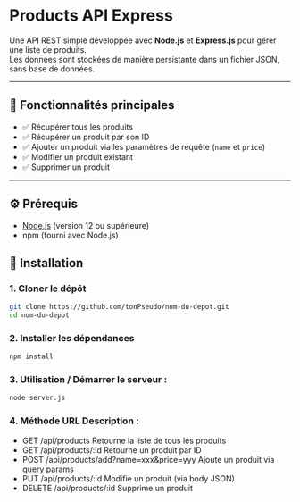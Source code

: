 # Products API Express

Une API REST simple développée avec **Node.js** et **Express.js** pour gérer une liste de produits.  
Les données sont stockées de manière persistante dans un fichier JSON, sans base de données.

---

## 📌 Fonctionnalités principales

- ✅ Récupérer tous les produits
- ✅ Récupérer un produit par son ID
- ✅ Ajouter un produit via les paramètres de requête (`name` et `price`)
- ✅ Modifier un produit existant
- ✅ Supprimer un produit

---

## ⚙️ Prérequis

- [Node.js](https://nodejs.org/) (version 12 ou supérieure)
- npm (fourni avec Node.js)


## 🚀 Installation

### 1. Cloner le dépôt

```bash
git clone https://github.com/tonPseudo/nom-du-depot.git
cd nom-du-depot
```

### 2. Installer les dépendances

```bash
npm install

```
### 3. Utilisation / Démarrer le serveur :
```bash
node server.js
```

### 4. Méthode	URL	Description :

- GET	/api/products	Retourne la liste de tous les produits
- GET	/api/products/:id	Retourne un produit par ID
- POST	/api/products/add?name=xxx&price=yyy	Ajoute un produit via query params
- PUT	/api/products/:id	Modifie un produit (via body JSON)
- DELETE	/api/products/:id	Supprime un produit
